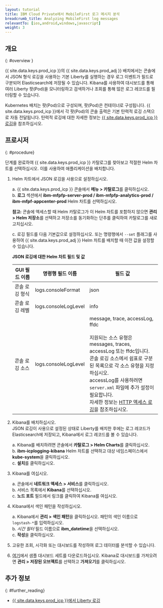 ```yaml
---
layout: tutorial
title: IBM Cloud Private에서 MobileFirst 로그 메시지 분석
breadcrumb_title: Analyzing MobileFirst log messages
relevantTo: [ios,android,windows,javascript]
weight: 3
---
```

<!-- NLS_CHARSET=UTF-8 -->
## 개요
{: #overview }

{{ site.data.keys.prod_icp }}의 {{ site.data.keys.prod_adj }} 배치에서는 콘솔에서 JSON 형식 로깅을 사용하는 기본 Liberty를 실행하는 경우 로그 이벤트가 필드로 구분되어 Elasticsearch에 저장될 수 있습니다. Kibana를 사용하여 대시보드를 통해 여러 Liberty 팟(Pod)을 모니터링하고 검색하거나 조회를 통해 많은 로그 레코드를 필터링할 수 있습니다.

Kubernetes 배치는 팟(Pod)으로 구성되며, 팟(Pod)은 컨테이너로 구성됩니다. {{ site.data.keys.prod_icp }}에서 각 팟(Pod)의 콘솔 출력은 기본 탄력적 로깅 스택으로 자동 전달됩니다. 탄력적 로깅에 대한 자세한 정보는 [{{ site.data.keys.prod_icp }}로깅](https://www.ibm.com/support/knowledgecenter/en/SSBS6K_2.1.0/manage_metrics/logging_elk.html)을 참조하십시오.


## 프로시저
{: #procedure}

단계를 완료하여 {{ site.data.keys.prod_icp }} 카탈로그를 찾아보고 적절한 Helm 차트를 선택하십시오. 이를 사용하여 애플리케이션을 배치합니다.

1.  Helm 차트에서 JSON 로깅을 사용으로 설정하십시오.

      a.  {{ site.data.keys.prod_icp }} 콘솔에서 **메뉴 > 카탈로그**를 클릭하십시오.<br/>
      b.  **로그** 섹션에서 **ibm-mfpfp-server-prod / ibm-mfpfp-analytics-prod / ibm-mfpf-appcenter-prod** Helm 차트를 선택하십시오.<br/>
          
      **참고:**  콘솔에 액세스할 때 Helm 카탈로그가 이 Helm 차트를 포함하지 않으면 **관리 > Helm 저장소**를 선택하고 저장소를 동기화하는 단추를 클릭하여 카탈로그를 새로 고치십시오.


      c.  로깅 필드를 다음 기본값으로 설정하십시오. 또는 명령행에서 `--set` 플래그를 사용하여 {{ site.data.keys.prod_adj }} Helm 차트를 배치할 때 이전 값을 설정할 수 있습니다.<br/>
      <p><b>JSON 로깅에 대한 Helm 차트 필드 및 값</b></p>            
      <table class="table table-bordered" >
        <thead>
          <tr>
            <th>GUI 필드 이름</th>
            <th> 명령행 필드 이름</th>
            <th>필드 값</th>
          </tr>
        </thead>
        <tbody>
          <tr>
            <td>콘솔 로깅 형식 </td>
            <td>logs.consoleFormat</td>
            <td>json</td>
          </tr>
          <tr>
            <td>콘솔 로깅 레벨</td>
            <td>logs.consoleLogLevel</td>
            <td>info</td>
          </tr>
          <tr>
            <td>콘솔 로깅 소스</td>
            <td>logs.consoleLogLevel</td>
            <td>message, trace, accessLog, ffdc<br/><br/>지원되는 소스 유형은 messages, traces, accessLog 또는 ffdc입니다.  <br/>콘솔 로깅 소스에서 쉼표로 구분된 목록으로 각 소스 유형을 지정하십시오. <br/>accessLog를 사용하려면 <code>server.xml</code> 파일에 추가 설정이 필요합니다. <br/>자세한 정보는 <a href="https://www.ibm.com/support/knowledgecenter/SSAW57_liberty/com.ibm.websphere.wlp.nd.multiplatform.doc/ae/rwlp_http_accesslogs.html?view=kc">HTTP 액세스 로깅</a>을 참조하십시오.</td>
          </tr>
        </tbody>
      </table>
2.  Kibana를 배치하십시오.<br/>
    JSON 로깅이 사용으로 설정된 상태로 Liberty를 배치한 후에는 로그 레코드가 Elasticsearch에 저장되고, Kibana에서 로그 레코드를 볼 수 있습니다.<br/>

      a.  Kibana를 배치하려면 콘솔에서 **카탈로그 > Helm Charts**를 클릭하십시오.<br/>
      b.  **ibm-icplogging-kibana** Helm 차트를 선택하고 대상 네임스페이스에서 **kube-system**을 클릭하십시오.<br/>
      c.  **설치**를 클릭하십시오.<br/>

3.  Kibana를 여십시오.<br/>

      a.  콘솔에서 **네트워크 액세스 > 서비스**를 클릭하십시오.<br/>
      b.  서비스 목록에서 **Kibana**를 선택하십시오.<br/>
      c.  **노드 포트** 필드에서 링크를 클릭하여 Kibana를 여십시오.<br/>

4.  Kibana에서 색인 패턴을 작성하십시오.<br/>

      a.  Kibana에서 **관리 > 색인 패턴**을 클릭하십시오. 패턴의 색인 이름으로 `logstash-*`를 입력하십시오.<br/>
      b.  *시간 필터* 필드 이름으로 **ibm_datetime**을 선택하십시오.<br/>
      c.  **작성**을 클릭하십시오.<br/>

5. 고유한 조회, 시각화 또는 대시보드를 작성하여 로그 데이터를 분석할 수 있습니다.

6. [여기](https://github.com/WASdev/sample.dashboards)에서 샘플 대시보드 세트를 다운로드하십시오. Kibana로 대시보드를 가져오려면 **관리 > 저장된 오브젝트**를 선택하고 **가져오기**를 클릭하십시오.

## 추가 정보
{: #further_reading}

* [{{ site.data.keys.prod_icp }}에서 Liberty 로깅](https://www.ibm.com/support/knowledgecenter/SSAW57_liberty/com.ibm.websphere.wlp.nd.multiplatform.doc/ae/twlp_icp_logging.html?view=kc)
